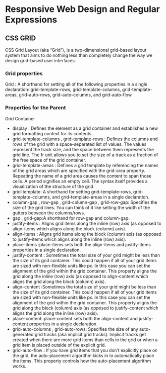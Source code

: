 # Responsive Web Design and Regular Expressions
##  CSS GRID
CSS Grid Layout (aka “Grid”), is a two-dimensional grid-based layout system that aims to do nothing less than completely change the way we design grid-based user interfaces.

### **Grid properties**
Grid :
A shorthand for setting all of the following properties in a single declaration: grid-template-rows, grid-template-columns, grid-template-areas, grid-auto-rows, grid-auto-columns, and grid-auto-flow 
### Properties for the Parent
Grid Container
* display : 
Defines the element as a grid container and establishes a new grid formatting context for its contents.
* grid-template-columns ,
grid-template-rows :
Defines the columns and rows of the grid with a space-separated list of values. The values represent the track size, and the space between them represents the grid line.
The fr unit allows you to set the size of a track as a fraction of the free space of the grid container.
* grid-template-areas :
Defines a grid template by referencing the names of the grid areas which are specified with the grid-area property. Repeating the name of a grid area causes the content to span those cells. A period signifies an empty cell. The syntax itself provides a visualization of the structure of the grid.
* grid-template:
A shorthand for setting grid-template-rows, grid-template-columns, and grid-template-areas in a single declaration.
* column-gap ,
row-gap ,
grid-column-gap ,
grid-row-gap:
Specifies the size of the grid lines. You can think of it like setting the width of the gutters between the columns/rows.
* gap ,
grid-gap:A shorthand for row-gap and column-gap.
* justify-items : Aligns grid items along the inline (row) axis (as opposed to align-items which aligns along the block (column) axis). 
* align-items :
Aligns grid items along the block (column) axis (as opposed to justify-items which aligns along the inline (row) axis).
* place-items :place-items sets both the align-items and justify-items properties in a single declaration.
* justify-content : Sometimes the total size of your grid might be less than the size of its grid container. This could happen if all of your grid items are sized with non-flexible units like px. In this case you can set the alignment of the grid within the grid container. This property aligns the grid along the inline (row) axis (as opposed to align-content which aligns the grid along the block (column) axis).
* align-content :Sometimes the total size of your grid might be less than the size of its grid container. This could happen if all of your grid items are sized with non-flexible units like px. In this case you can set the alignment of the grid within the grid container. This property aligns the grid along the block (column) axis (as opposed to justify-content which aligns the grid along the inline (row) axis).
* place-content:
place-content sets both the align-content and justify-content properties in a single declaration.
* grid-auto-columns ,
grid-auto-rows:
Specifies the size of any auto-generated grid tracks (aka implicit grid tracks). Implicit tracks get created when there are more grid items than cells in the grid or when a grid item is placed outside of the explicit grid.
* grid-auto-flow :
If you have grid items that you don’t explicitly place on the grid, the auto-placement algorithm kicks in to automatically place the items. This property controls how the auto-placement algorithm works.

